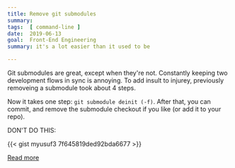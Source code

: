 ```yaml
---
title: Remove git submodules
summary: 
tags:  [ command-line ]
date:  2019-06-13
goal:  Front-End Engineering
summary: it's a lot easier than it used to be

---
```


Git submodules are great, except when they're not. Constantly keeping
two development flows in sync is annoying. To add insult to injurey,
previously removeing a submodule took about 4 steps. 

Now it takes one step: `git submodule deinit (-f)`. After that, you can
commit, and remove the submodule checkout if you like (or add it to your
repo).

DON'T DO THIS:

{{< gist myusuf3 7f645819ded92bda6677 >}}

[Read more][docs]

[docs]: https://git-scm.com/docs/git-submodule#Documentation/git-submodule.txt-deinit-f--force--all--ltpathgt82308203

